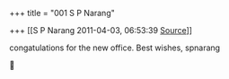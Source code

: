 +++
title = "001 S P Narang"

+++
[[S P Narang	2011-04-03, 06:53:39 [Source](https://groups.google.com/g/bvparishat/c/ibfy5AP9OZA)]]



congatulations for the new office. Best wishes, spnarang



